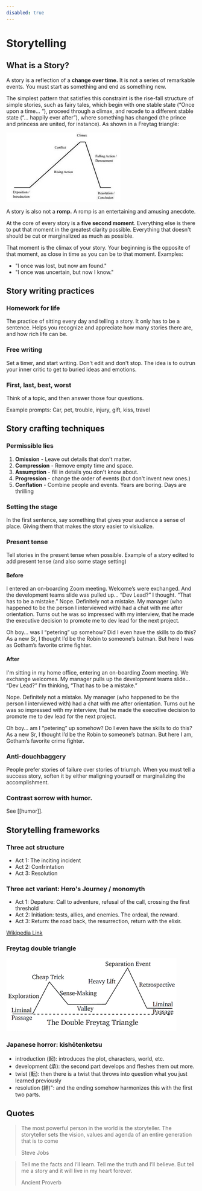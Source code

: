 ```yaml
---
disabled: true
---
```


# Storytelling

## What is a Story?

A story is a reflection of a **change over time.** It is not a series of remarkable events. You must start as something and end as something new.

The simplest pattern that satisfies this constraint is the rise-fall structure of simple stories, such as fairy tales, which begin with one stable state (“Once upon a time… “), proceed through a climax, and recede to a different stable state (“… happily ever after”), where something has changed (the prince and princess are united, for instance). As shown in a Freytag triangle:

![](/assets/images/freytag_triangle.jpg)

A story is also not a **romp.** A romp is an entertaining and amusing anecdote.

At the core of every story is a **five second moment**. Everything else is there to put that moment in the greatest clarity possible. Everything that doesn't should be cut or marginalized as much as possible.

That moment is the climax of your story. Your beginning is the opposite of that moment, as close in time as you can be to that moment. Examples:

- "I once was lost, but now am found."
- "I once was uncertain, but now I know."

## Story writing practices

### Homework for life

The practice of sitting every day and telling a story. It only has to be a sentence. Helps you recognize and appreciate how many stories there are, and how rich life can be.

### Free writing

Set a timer, and start writing. Don't edit and don't stop. The idea is to outrun your inner critic to get to buried ideas and emotions.

### First, last, best, worst

Think of a topic, and then answer those four questions.

Example prompts: Car, pet, trouble, injury, gift, kiss, travel

## Story crafting techniques

### Permissible lies

1. **Omission** - Leave out details that don't matter.
2. **Compression** - Remove empty time and space.
3. **Assumption** - fill in details you don't know about.
4. **Progression** - change the order of events (but don't invent new ones.)
5. **Conflation** - Combine people and events. Years are boring. Days are thrilling

### Setting the stage

In the first sentence, say something that gives your audience a sense of place. Giving them that makes the story easier to visiualize.

### Present tense

Tell stories in the present tense when possible. Example of a story edited to add present tense (and also some stage setting)

#### Before

I entered an on-boarding Zoom meeting. Welcome’s were exchanged. And the development teams slide was pulled up… “Dev Lead?” I thought. “That has to be a mistake.”
Nope. Definitely not a mistake. My manager (who happened to be the person I interviewed with) had a chat with me after orientation. Turns out he was so impressed with my interview, that he made the executive decision to promote me to dev lead for the next project.

Oh boy… was I “petering” up somehow? Did I even have the skills to do this? As a new Sr, I thought I’d be the Robin to someone’s batman. But here I was as Gotham’s favorite crime fighter.

#### After

I'm sitting in my home office, entering an on-boarding Zoom meeting. We exchange welcomes. My manager pulls up the development teams slide… “Dev Lead?” I'm thinking, “That has to be a mistake.”

Nope. Definitely not a mistake. My manager (who happened to be the person I interviewed with) had a chat with me after orientation. Turns out he was so impressed with my interview, that he made the executive decision to promote me to dev lead for the next project.

Oh boy… am I “petering” up somehow? Do I even have the skills to do this? As a new Sr, I thought I’d be the Robin to someone’s batman. But here I am, Gotham’s favorite crime fighter.

### Anti-douchbaggery

People prefer stories of failure over stories of triumph. When you must tell a success story, soften it by either maligning yourself or marginalizing the accomplishment.

### Contrast sorrow with humor.

See [[humor]].

## Storytelling frameworks

### Three act structure

- Act 1: The inciting incident
- Act 2: Confrintation
- Act 3: Resolution

### Three act variant: Hero's Journey / monomyth

- Act 1: Depature: Call to adventure, refusal of the call, crossing the first threshold
- Act 2: Initiation: tests, allies, and enemies. The ordeal, the reward.
- Act 3: Return: the road back, the resurrection, return with the elixir.

[Wikipedia Link](https://en.wikipedia.org/wiki/Hero%27s_journey)

### Freytag double triangle

![](/assets/images/freytag_double_triange.png)

### Japanese horror: kishōtenketsu

- introduction (起): introduces the plot, characters, world, etc.
- development (承): the second part develops and fleshes them out more.
- twist (転): then there is a twist that throws into question what you just learned previously
- resolution (結)": and the ending somehow harmonizes this with the first two parts.

## Quotes

> The most powerful person in the world is the storyteller. The storyteller sets the vision, values and agenda of an entire generation that is to come <footer>Steve Jobs</footer>

> Tell me the facts and I’ll learn. Tell me the truth and I’ll believe. But tell me a story and it will live in my heart forever. <footer>Ancient Proverb</footer>

